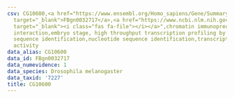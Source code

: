 ```yaml
---
csv: CG10600,<a href="https://www.ensembl.org/Homo_sapiens/Gene/Summary?db=core;g=FBgn0032717"
  target="_blank">FBgn0032717</a>,<a href="https://www.ncbi.nlm.nih.gov/pubmed/15998452"
  target="_blank"><i class="fas fa-file"></i></a>",chromatin immunoprecipitation assay,direct
  interaction,embryo stage, high throughput transcription profiling by microarray,nucleotide
  sequence identification,nucleotide sequence identification,transcriptional regulation,up-regulates
  activity
data_alias: CG10600
data_id: FBgn0032717
data_numevidence: 1
data_species: Drosophila melanogaster
data_taxid: '7227'
title: CG10600
---
```

